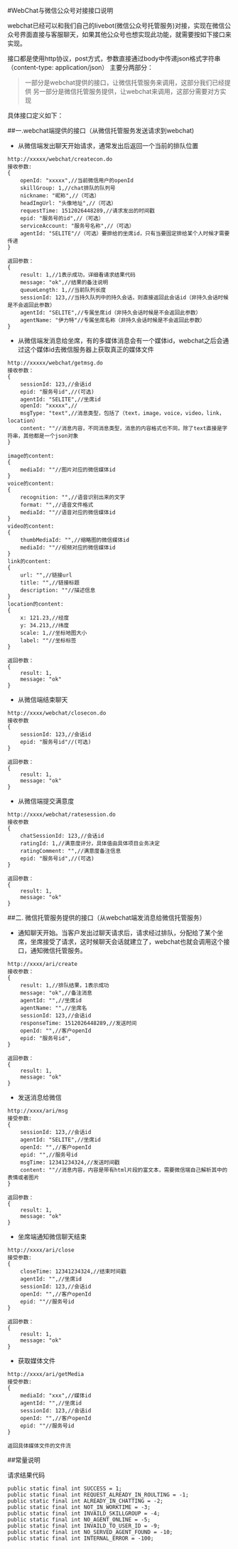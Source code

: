 #WebChat与微信公众号对接接口说明

webchat已经可以和我们自己的livebot(微信公众号托管服务)对接，实现在微信公众号界面直接与客服聊天，如果其他公众号也想实现此功能，就需要按如下接口来实现。

接口都是使用http协议，post方式，参数直接通过body中传递json格式字符串（content-type: application/json）
主要分两部分：
> 一部分是webchat提供的接口，让微信托管服务来调用，这部分我们已经提供
> 另一部分是微信托管服务提供，让webchat来调用，这部分需要对方实现

具体接口定义如下：

##一.webchat端提供的接口（从微信托管服务发送请求到webchat)

- 从微信端发出聊天开始请求，通常发出后返回一个当前的排队位置

```
http://xxxxx/webchat/createcon.do
接收参数:
{
	openId: "xxxxx",//当前微信用户的openId
	skillGroup: 1,//chat排队的队列号
	nickname: "昵称",//（可选）
	headImgUrl: "头像地址",//（可选）
	requestTime: 1512026448289,//请求发出的时间戳
	epid: "服务号的id",//（可选）
	serviceAccount: "服务号名称",//（可选）
	agentId: "SELITE"//（可选）要排给的坐席id，只有当要固定排给某个人时候才需要传递
}

返回参数：
{
	result: 1,//1表示成功，详细看请求结果代码
	message: "ok",//结果的备注说明
	queueLength: 1,//当前队列长度
	sessionId: 123,//当持久队列中的持久会话，则直接返回此会话id（非持久会话时候是不会返回此参数）
	agentId: "SELITE",//专属坐席id（非持久会话时候是不会返回此参数）
	agentName: "伊力特"//专属坐席名称（非持久会话时候是不会返回此参数）
}

```

- 从微信端发消息给坐席，有的多媒体消息会有一个媒体id，webchat之后会通过这个媒体id去微信服务器上获取真正的媒体文件

```
http://xxxxx/webchat/getmsg.do
接收参数：
{
	sessionId: 123,//会话id
	epid: "服务号id",//(可选)
	agentId: "SELITE",//坐席id
	openId: "xxxxx",//
	msgType: "text",//消息类型，包括了（text，image，voice，video，link，location）
	content: ""//消息内容，不同消息类型，消息的内容格式也不同，除了text直接是字符串，其他都是一个json对象
}

image的content:
{
	mediaId: ""//图片对应的微信媒体id
}
voice的content:
{
	recognition: "",//语音识别出来的文字
	format: "",//语音文件格式
	mediaId: ""//语音对应的微信媒体id
}
video的content:
{
	thumbMediaId: "",//缩略图的微信媒体id
	mediaId: ""//视频对应的微信媒体id
}
link的content:
{
	url: "",//链接url
	title: "",//链接标题
	description: ""//描述信息
}
location的content:
{
	x: 121.23,//经度
	y: 34.213,//纬度
	scale: 1,//坐标地图大小
	label: ""//坐标标签
}

返回参数：
{
	result: 1,
	message: "ok"
}

```

- 从微信端结束聊天

```
http://xxxx/webchat/closecon.do
接收参数
{
	sessionId: 123,//会话id
	epid: "服务号id"//(可选)
}

返回参数：
{
	result: 1,
	message: "ok"
}

```

- 从微信端提交满意度

```
http://xxxx/webchat/ratesession.do
接收参数
{
	chatSessionId: 123,//会话id
	ratingId: 1,//满意度评分，具体值由具体项目业务决定
	ratingComment: "",//满意度备注信息
	epid: "服务号id",//(可选)
}

返回参数：
{
	result: 1,
	message: "ok"
}

```

##二. 微信托管服务提供的接口（从webchat端发消息给微信托管服务）

- 通知聊天开始。当客户发出过聊天请求后，请求经过排队，分配给了某个坐席，坐席接受了请求，这时候聊天会话就建立了，webchat也就会调用这个接口，通知微信托管服务。

```
http://xxxx/ari/create
接收参数：
{
	result: 1,//排队结果，1表示成功
	message: "ok",//备注消息
	agentId: "",//坐席id
	agentName: "",//坐席名
	sessionId: 123,//会话id
	responseTime: 1512026448289,//发送时间
	openId: "",//客户openId
	epid: "服务号id",
}

返回参数：
{
	result: 1,
	message: "ok"
}
```

- 发送消息给微信

```
http://xxxx/ari/msg
接受参数:
{
	sessionId: 123,//会话id
	agentId: "SELITE",//坐席id
	openId: "",//客户openId
	epid: "",//服务号id
	msgTime: 12341234324,//发送时间戳
	content: ""//消息内容，内容是带有html片段的富文本，需要微信端自己解析其中的表情或者图片
}

返回参数：
{
	result: 1,
	message: "ok"
}
```

- 坐席端通知微信聊天结束

```
http://xxxx/ari/close
接受参数:
{
	closeTime: 12341234324,//结束时间戳
	agentId: "",//坐席id
	sessionId: 123,//会话id
	openId: "",//客户openId
	epid: ""//服务号id
}

返回参数：
{
	result: 1,
	message: "ok"
}
```

- 获取媒体文件

```
http://xxxx/ari/getMedia
接受参数:
{
	mediaId: "xxx",//媒体id
	agentId: "",//坐席id
	sessionId: 123,//会话id
	openId: "",//客户openId
	epid: ""//服务号id
}

返回具体媒体文件的文件流
```

##常量说明

请求结果代码
```
public static final int SUCCESS = 1;
public static final int REQUEST_ALREADY_IN_ROULTING = -1;
public static final int ALREADY_IN_CHATTING = -2;
public static final int NOT_IN_WORKTIME = -3;
public static final int INVAILD_SKILLGROUP = -4;
public static final int NO_AGENT_ONLINE = -5;
public static final int INVAILD_TO_USER_ID = -9;
public static final int NO_SERVED_AGENT_FOUND = -10;
public static final int INTERNAL_ERROR = -100;
```